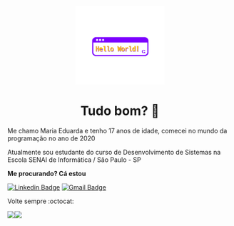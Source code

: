 <p align="center"><img src="https://github.com/MaduSilva/MaduSilva/blob/master/helloword.gif" alt="Hello World!" width="200px"></p>

<h1 align = "center">Tudo bom? 🙋</h1>

<p> Me chamo Maria Eduarda e tenho 17 anos de idade, comecei no mundo da programação no ano de 2020</p>
<p>Atualmente sou estudante do curso de Desenvolvimento de Sistemas na Escola SENAI de Informática / São Paulo - SP</p>


<p><b>Me procurando? Cá estou</p></b>

[![Linkedin Badge](https://img.shields.io/badge/-Madudev-blue?style=flat-square&logo=Linkedin&logoColor=white&link=https://www.linkedin.com/in/madudev)](https://www.linkedin.com/in/madudev)
[![Gmail Badge](https://img.shields.io/badge/-eumadu.silva@gmail.com-c14438?style=flat-square&logo=Gmail&logoColor=white&link=mailto:eumadu.silva@gmail.com)](mailto:eumadu.silva@gmail.com)


Volte sempre :octocat:

<a href="https://github.com/MaduSilva/github-readme-stats">
  <img align="left" src="https://github-readme-stats.vercel.app/api?username=MaduSilva&show_icons=true" />
</a>
<a href="https://github.com/MaduSilva/convoychat">
  <img align="left" src="https://github-readme-stats.vercel.app/api/top-langs/?username=MaduSilva" />
</a>


